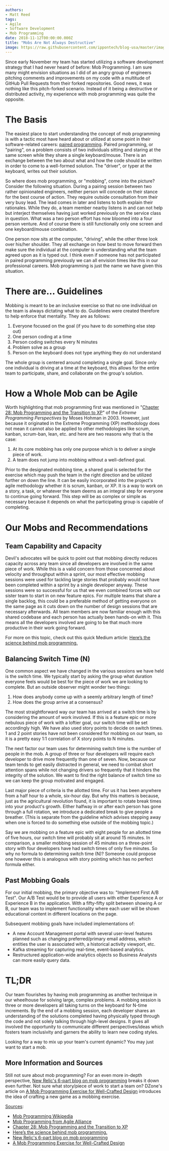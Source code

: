 ```yaml
---
authors:
- Matt Reed
tags:
- Agile
- Software Development
- Mob Programming
date: 2018-11-12T00:00:00.000Z
title: "Mobs Are Not Always Destructive"
image: https://raw.githubusercontent.com/ippontech/blog-usa/master/images/2018/11/mobbing-goal-rules.png
---
```


Since early November my team has started utilizing a software development strategy that I had never heard of before:  Mob Programming. I am sure many might envision situations as I did of an angry group of engineers pitching comments and improvements on my code with a multitude of GitHub Pull Requests from their forked repositories. Good news, it was nothing like this pitch-forked scenario. Instead of it being a destructive or distributed activity, my experience with mob programming was quite the opposite.

# The Basis

The easiest place to start understanding the concept of mob programming is with a tactic most have heard about or utilized at some point in their software-related careers: [paired programming](https://en.wikipedia.org/wiki/Pair_programming). Paired programming, or "pairing", on a problem consists of two individuals sitting and staring at the same screen while they share a single keyboard/mouse. There is an exchange between the two about what and how the code should be written in order to come to a well-formed solution. The "driver", or typer at the keyboard, writes out their solution.

So where does mob programming, or "mobbing", come into the picture? Consider the following situation. During a pairing session between two rather opinionated engineers, neither person will concede on their stance for the best course of action. They require outside consultation from their very busy lead. The lead comes in later and listens to both explain their rationales. While they do, a team member nearby listens in and can not help but interject themselves having just worked previously on the service class in question. What was a two person effort has now bloomed into a four person venture. And of course there is still functionally only one screen and one keyboard/mouse combination.

One person now sits at the computer, "driving", while the other three look over his/her shoulder. They all exchange on how best to move forward then make sure the individual at the computer is understanding what the team agreed upon as it is typed out. I think even if someone has not participated in paired programming previously we can all envision times like this in our professional careers. Mob programming is just the name we have given this situation.

# There are... Guidelines

Mobbing is meant to be an inclusive exercise so that no one individual on the team is always dictating what to do. Guidelines were created therefore to help enforce that mentality. They are as follows:

1. Everyone focused on the goal (if you have to do something else step out)
1. One person coding at a time
1. Person coding switches every N minutes
1. Problem solve as a group
1. Person on the keyboard does not type anything they do not understand

The whole group is centered around completing a single goal. Since only one individual is driving at a time at the keyboard, this allows for the entire team to participate, share, and collaborate on the group's solution.

# How a Whole Mob can be Agile

Worth highlighting that mob programming first was mentioned in "[Chapter 28: Mob Programming and the Transition to XP](https://www.worldcat.org/title/extreme-programming-perspectives/oclc/49663563)" of the _Extreme Programming Perspectives_ by Moses Hohman in 2003. However, just because it originated in the Extreme Programming (XP) methodology does not mean it cannot also be applied to other methodologies like scrum, kanban, scrum-ban, lean, etc. and here are two reasons why that is the case:

1. At its core mobbing has only one purpose which is to deliver a single piece of work.
1. A team does not jump into mobbing without a well-defined goal.

Prior to the designated mobbing time, a shared goal is selected for the exercise which may push the team in the right direction and be utilized further on down the line. It can be easily incorporated into the project's agile methodology whether it is scrum, kanban, or XP. It is a way to work on a story, a task, or whatever the team deems as an integral step for everyone to continue going forward. This step will be as complex or simple as necessary because it depends on what the participating group is capable of completing.

# Our Mobs and Recommendations

## Team Capability and Capacity

Devil's advocates will be quick to point out that mobbing directly reduces capacity across any team since all developers are involved in the same piece of work. While this is a valid concern from those concerned about velocity and throughput within a sprint, our most effective mobbing sessions were used for tackling large stories that probably would not have been completed within a sprint by a single developer anyway. These sessions were so successful for us that we even combined forces with our sister team to start in on new feature epics. For multiple teams that share a single backlog, this could be a preferable method of getting everyone on the same page as it cuts down on the number of design sessions that are necessary afterwards. All team members are now familiar enough with this shared codebase and each person has actually been hands-on with it. This means all the developers involved are going to be that much more productive in their work going forward.

For more on this topic, check out this quick Medium article: [Here’s the science behind mob programming.](https://medium.com/comparethemarket/you-asked-me-to-prove-mob-programming-works-heres-the-proof-70eb6a1d0279)

## Balancing Switch Time (N)

One common aspect we have changed in the various sessions we have held is the switch time. We typically start by asking the group what duration everyone feels would be best for the piece of work we are looking to complete. But an outside observer might wonder two things:

1. How does anybody come up with a seemly arbitrary length of time?
1. How does the group arrive at a consensus?

The most straightforward way our team has arrived at a switch time is by considering the amount of work involved. If this is a feature epic or more nebulous piece of work with a loftier goal, our switch time will be set accordingly high. We have also used story points to decide on switch times. 1 and 2 point stories have not been considered for mobbing on our team, so it is a pretty easy 1:1 correlation of X story points to N minutes.

The next factor our team uses for determining switch time is the number of people in the mob. A group of three or four developers will require each developer to drive more frequently than one of seven. Now, because our team tends to get easily distracted in general, we need to combat short attention spans while not changing drivers so frequently that it hinders the integrity of the solution. We want to find the right balance of switch time so we can keep the group motivated and engaged.

Last major piece of criteria is the allotted time. For us it has been anywhere from a half hour to a whole, six-hour day. But why this matters is because, just as the agricultural revolution found, it is important to rotate break times into your product's growth. Either halfway in or after each person has gone through a full rotation, we introduce a dedicated break to give people a breather. (This is separate from the guideline which advises stepping away when one is forced to do something else outside of the mobbing topic.)

Say we are mobbing on a feature epic with eight people for an allotted time of five hours, our switch time will probably sit at around 15 minutes. In comparison, a smaller mobbing session of 45 minutes on a three-point story with four developers have had switch times of only five minutes. So why no formula to determining switch time (N)? Someone could propose one however this is analogous with story pointing which has no perfect formula either.

## Past Mobbing Goals

For our initial mobbing, the primary objective was to: "Implement First A/B Test". Our A/B Test would be to provide all users with either Experience A or Experience B in the application. With a fifty-fifty split between showing A or B, our team was to implement functionality where each user will be shown educational content in different locations on the page.

Subsequent mobbing goals have included implementations of:

* A new Account Management portal with several user-level features planned such as changing preferred/primary email address, which entities the user is associated with, a historical activity viewport, etc.
* Kafka streaming for capturing real-time, event-based analytics.
* Restructured application-wide analytics objects so Business Analysts can more easily query data.

# TL;DR

Our team flourishes by having mob programming as another technique in our wheelhouse for solving large, complex problems. A mobbing session is three or more developers all taking turns on the keyboard for N-time increments. By the end of a mobbing session, each developer shares an understanding of the solutions completed having physically typed through the code and not solely talking through high-level designs. It gives all involved the opportunity to communicate different perspectives/ideas which fosters team inclusivity and garners the ability to learn new coding styles.

Looking for a way to mix up your team's current dynamic? You may just want to start a mob.

## More Information and Sources

Still not sure about mob programming? For an even more in-depth perspective, [New Relic's 6-part blog on mob programming](https://blog.newrelic.com/engineering/mob-programming-introduction/) breaks it down even further. Not sure what story/piece of work to start a team on? DZone's article on [A Mob Programming Exercise for Well-Crafted Design](https://dzone.com/articles/practicing-well-crafted-design) introduces the idea of crafting a new game as a mobbing exercise.

<u>Sources</u>:

* [Mob Programming Wikipedia](https://en.wikipedia.org/wiki/Mob_programming)
* [Mob Programming from Agile Alliance](https://www.agilealliance.org/glossary/mob-programming/)
* [Chapter 28: Mob Programming and the Transition to XP](https://www.worldcat.org/title/extreme-programming-perspectives/oclc/49663563)
* [Here’s the science behind mob programming.](https://medium.com/comparethemarket/you-asked-me-to-prove-mob-programming-works-heres-the-proof-70eb6a1d0279)
* [New Relic's 6-part blog on mob programming](https://blog.newrelic.com/engineering/mob-programming-introduction/)
* [A Mob Programming Exercise for Well-Crafted Design](https://dzone.com/articles/practicing-well-crafted-design)